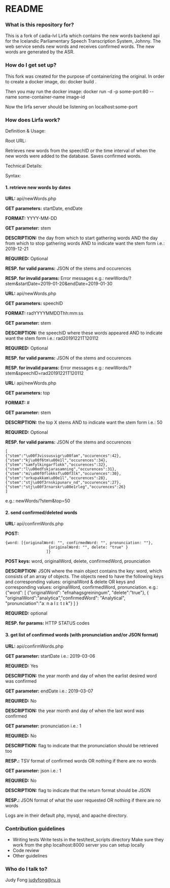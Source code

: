 # README #

### What is this repository for? ###

This is a fork of cadia-lvl Lirfa which contains the new words backend api for the Icelandic Parliamentary Speech Transcription System, Johnny.
The web service sends new words and receives confirmed words. 
The new words are generated by the ASR.

### How do I get set up? ###
This fork was created for the purpose of containerizing the original. 
In order to create a docker image, do:
docker build .

Then you may run the docker image:
docker run -d -p some-port:80 --name some-container-name image-id 
	
Now the lirfa server should be listening on localhost:some-port


### How does Lirfa work? ###

Definition & Usage:

Root URL:

Retrieves new words from the speechID or the time interval of when the new words were added to the database. 
Saves confirmed words.

Technical Details: 

Syntax:

#### 1. retrieve new words by dates

**URL:** api/newWords.php

**GET parameters:** startDate, endDate

**FORMAT:** YYYY-MM-DD 

**GET parameter:** stem

**DESCRIPTION:** the day from which to start gathering words 
             AND 
            the day from which to stop gathering words
		AND 
		to indicate want the stem form
i.e.: 2019-12-21

**REQUIRED:** Optional

**RESP. for valid params:** JSON of the stems and occurences

**RESP. for invalid params:** Error messages
e.g.: newWords/?stem&startDate=2019-01-20&endDate=2019-01-30

**URL:** api/newWords.php

**GET parameters:** speechID

**FORMAT:** radYYYYMMDDThh:mm:ss

**GET parameter:** stem

**DESCRIPTION:** the speechID where these words appeared
		AND 
		to indicate want the stem form
i.e.: rad20191221T120112

**REQUIRED:** Optional

**RESP. for valid params:** JSON of the stems and occurences

**RESP. for invalid params:** Error messages
e.g.: newWords/?stem&speechID=rad20191221T120112

**URL:** api/newWords.php

**GET parameters:** top

**FORMAT:** #

**GET parameter:** stem

**DESCRIPTION:** the top X stems
		AND 
		to indicate want the stem form
i.e.: 50

**REQUIRED:** Optional

**RESP. for valid params:** JSON of the stems and occurences

```
[
{"stem":"\u00f3vissusvigr\u00fam","occurences":42},
{"stem":"kj\u00f6tm\u00e1l","occurences":34},
{"stem":"samfylkingarflokk","occurences":32},
{"stem":"l\u00edfskjarasamning","occurences":31},
{"stem":"mi\u00f0flokksf\u00f3lk","occurences":30},
{"stem":"orkupakkam\u00e1l","occurences":28},
{"stem":"stj\u00f3rnskipunarv_nd","occurences":27},
{"stem":"stj\u00f3rnarskr\u00e1rleg","occurences":26}
]
```

e.g.: newWords/?stem&top=50

#### 2. send confirmed/deleted words

**URL:** api/confirmWords.php

**POST:** 
```
{word: [{originalWord: "", confirmedWord: "", pronunciation: ""},
                   {originalWord: "", delete: "true" }
                  ]}
```

**POST keys:** word, originalWord, delete, confirmedWord, prounciation

**DESCRIPTION:** JSON where the main object contains the key: word, which consists of an array of objects. 
      The objects need to have the following
      keys and corresponding values: originalWord & delete 
      OR 
      keys and corresponding values: originalWord, confirmedWord, pronunciation.
e.g.: {"word": [
                {"originalWord": "efnahagsgreiningum", "delete":"true"},
                { "originalWord":"analytica","confirmedWord": "Analytical", "pronunciation":"aː n a l ɪː t ɪ     k"}
               ]
      }

**REQUIRED:** optional

**RESP. for params:** HTTP STATUS codes

#### 3. get list of confirmed words (with pronunciation and/or JSON format)

**URL:** api/confirmWords.php

**GET parameter:** startDate
i.e.: 2019-03-06

**REQUIRED:** Yes 

**DESCRIPTION:** the year month and day of when the earlist desired word was confirmed

**GET parameter:** endDate
i.e.: 2019-03-07

**REQUIRED:** No

**DESCRIPTION:** the year month and day of when the last word was confirmed

**GET parameter:** pronunciation
i.e.: 1

**REQUIRED:** No

**DESCRIPTION:** flag to indicate that the pronunciation should be retrieved too

**RESP.:** TSV format of confirmed words OR nothing if there are no words

**GET parameter:** json
i.e.: 1

**REQUIRED:** No

**DESCRIPTION:** flag to indicate that the return format should be JSON

**RESP.:** JSON format of what the user requested OR nothing if there are no words

Logs are in their default php, mysql, and apache directory.

### Contribution guidelines ###

* Writing tests
  Write tests in the test/test_scripts directory
  Make sure they work from the php localhost:8000 server you can setup locally
* Code review
* Other guidelines

### Who do I talk to? ###

Judy Fong judyfong@ru.is
